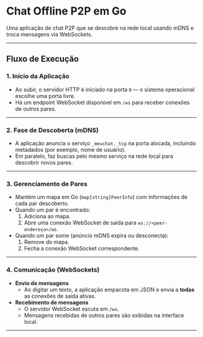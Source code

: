 # Chat Offline P2P em Go

Uma aplicação de chat P2P que se descobre na rede local usando mDNS e troca mensagens via WebSockets.

---

## Fluxo de Execução

### 1. Início da Aplicação

- Ao subir, o servidor HTTP é iniciado na porta `0` — o sistema operacional escolhe uma porta livre.  
- Há um endpoint WebSocket disponível em `/ws` para receber conexões de outros pares.

---

### 2. Fase de Descoberta (mDNS)

- A aplicação anuncia o serviço `_meuchat._tcp` na porta alocada, incluindo metadados (por exemplo, nome de usuário).  
- Em paralelo, faz buscas pelo mesmo serviço na rede local para descobrir novos pares.

---

### 3. Gerenciamento de Pares

- Mantém um mapa em Go (`map[string]PeerInfo`) com informações de cada par descoberto.  
- Quando um par é encontrado:
  1. Adiciona ao mapa.  
  2. Abre uma conexão WebSocket de saída para `ws://<peer-endereço>/ws`.  
- Quando um par some (anúncio mDNS expira ou desconecta):
  1. Remove do mapa.  
  2. Fecha a conexão WebSocket correspondente.

---

### 4. Comunicação (WebSockets)

- **Envio de mensagens**  
  - Ao digitar um texto, a aplicação empacota em JSON e envia a **todas** as conexões de saída ativas.  
- **Recebimento de mensagens**  
  - O servidor WebSocket escuta em `/ws`.  
  - Mensagens recebidas de outros pares são exibidas na interface local.

---
